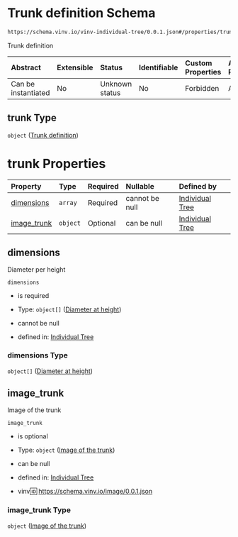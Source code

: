 # Trunk definition Schema

```txt
https://schema.vinv.io/vinv-individual-tree/0.0.1.json#/properties/trunk
```

Trunk definition

| Abstract            | Extensible | Status         | Identifiable | Custom Properties | Additional Properties | Access Restrictions | Defined In                                                                                                     |
| :------------------ | :--------- | :------------- | :----------- | :---------------- | :-------------------- | :------------------ | :------------------------------------------------------------------------------------------------------------- |
| Can be instantiated | No         | Unknown status | No           | Forbidden         | Allowed               | none                | [dereferenced.doc.json\*](../../../../vinv-schemas/vinv-tree/out/dereferenced.doc.json "open original schema") |

## trunk Type

`object` ([Trunk definition](dereferenced-properties-trunk-definition.md))

# trunk Properties

| Property                     | Type     | Required | Nullable       | Defined by                                                                                                                                                                                     |
| :--------------------------- | :------- | :------- | :------------- | :--------------------------------------------------------------------------------------------------------------------------------------------------------------------------------------------- |
| [dimensions](#dimensions)    | `array`  | Required | cannot be null | [Individual Tree](dereferenced-properties-trunk-definition-properties-trunk-dimensions.md "https://schema.vinv.io/vinv-individual-tree/0.0.1.json#/properties/trunk/properties/dimensions")    |
| [image\_trunk](#image_trunk) | `object` | Optional | can be null    | [Individual Tree](dereferenced-properties-trunk-definition-properties-image-of-the-trunk.md "https://schema.vinv.io/vinv-individual-tree/0.0.1.json#/properties/trunk/properties/image_trunk") |

## dimensions

Diameter per height

`dimensions`

*   is required

*   Type: `object[]` ([Diameter at height](dereferenced-defs-diameter-at-height.md))

*   cannot be null

*   defined in: [Individual Tree](dereferenced-properties-trunk-definition-properties-trunk-dimensions.md "https://schema.vinv.io/vinv-individual-tree/0.0.1.json#/properties/trunk/properties/dimensions")

### dimensions Type

`object[]` ([Diameter at height](dereferenced-defs-diameter-at-height.md))

## image\_trunk

Image of the trunk

`image_trunk`

*   is optional

*   Type: `object` ([Image of the trunk](dereferenced-properties-trunk-definition-properties-image-of-the-trunk.md))

*   can be null

*   defined in: [Individual Tree](dereferenced-properties-trunk-definition-properties-image-of-the-trunk.md "https://schema.vinv.io/vinv-individual-tree/0.0.1.json#/properties/trunk/properties/image_trunk")

*   vinv:id: https://schema.vinv.io/image/0.0.1.json

### image\_trunk Type

`object` ([Image of the trunk](dereferenced-properties-trunk-definition-properties-image-of-the-trunk.md))
